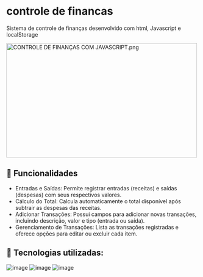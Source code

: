 # controle de financas
Sistema de controle de finanças desenvolvido com html, Javascript e localStorage

<img alt="CONTROLE DE FINANÇAS COM JAVASCRIPT.png" src="https://github.com/marcosoliveira253/controle-de-financas/blob/main/CONTROLE%20DE%20FINAN%C3%87AS%20COM%20JAVASCRIPT.png?raw=true" data-hpc="true" class="Box-sc-g0xbh4-0 kzRgrI" width="500" height="300" >

## 📌 Funcionalidades
- Entradas e Saídas: Permite registrar entradas (receitas) e saídas (despesas) com seus respectivos valores.
- Cálculo do Total: Calcula automaticamente o total disponível após subtrair as despesas das receitas.
- Adicionar Transações: Possui campos para adicionar novas transações, incluindo descrição, valor e tipo (entrada ou saída).
- Gerenciamento de Transações: Lista as transações registradas e oferece opções para editar ou excluir cada item.

## 📌 Tecnologias utilizadas:
![image](https://github.com/user-attachments/assets/fb94ac8a-6a9c-4834-baa6-6373e027f3c1)
![image](https://github.com/user-attachments/assets/5d8b2b9f-2c2b-4bee-be1d-b9e9f2b8bb53)
![image](https://github.com/user-attachments/assets/06426250-2894-459b-847f-44a895699422)

